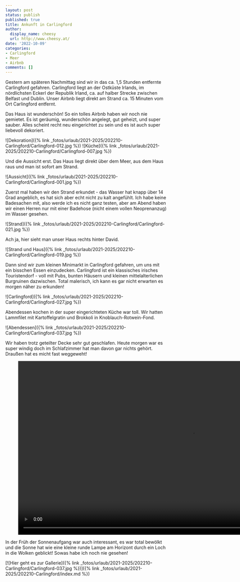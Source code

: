 ```yaml
---
layout: post
status: publish
published: true
title: Ankunft in Carlingford
author:
  display_name: cheesy
  url: http://www.cheesy.at/
date: '2022-10-09'
categories:
- Carlingford
- Meer
- Airbnb
comments: []
---
```


Gestern am späteren Nachmittag sind wir in das ca. 1,5 Stunden entfernte Carlingford gefahren. Carlingford liegt an der Ostküste Irlands, im nördlichsten Eckerl der Republik Irland, ca. auf halber Strecke zwischen Belfast und Dublin. Unser Airbnb liegt direkt am Strand ca. 15 Minuten vom Ort Carlingford entfernt.

Das Haus ist wunderschön! So ein tolles Airbnb haben wir noch nie gemietet. Es ist geräumig, wunderschön angelegt, gut geheizt, und super sauber. Alles scheint recht neu eingerichtet zu sein und es ist auch super liebevoll dekoriert.

![Dekoration]({% link _fotos/urlaub/2021-2025/202210-Carlingford/Carlingford-012.jpg %})
![Küche]({% link _fotos/urlaub/2021-2025/202210-Carlingford/Carlingford-007.jpg %})

Und die Aussicht erst. Das Haus liegt direkt über dem Meer, aus dem Haus raus und man ist sofort am Strand.

![Aussicht]({% link _fotos/urlaub/2021-2025/202210-Carlingford/Carlingford-001.jpg %})

Zuerst mal haben wir den Strand erkundet - das Wasser hat knapp über 14 Grad angeblich, es hat sich aber echt nicht zu kalt angefühlt. Ich habe keine Badesachen mit, also werde ich es nicht ganz testen, aber am Abend haben wir einen Herren nur mit einer Badehose (nicht einem vollen Neoprenanzug) im Wasser gesehen.

![Strand]({% link _fotos/urlaub/2021-2025/202210-Carlingford/Carlingford-021.jpg %})

Ach ja, hier sieht man unser Haus rechts hinter David.

![Strand und Haus]({% link _fotos/urlaub/2021-2025/202210-Carlingford/Carlingford-019.jpg %})

Dann sind wir zum kleinen Minimarkt in Carlingford gefahren, um uns mit ein bisschen Essen einzudecken. Carlingford ist ein klassisches irisches Touristendorf - voll mit Pubs, bunten Häusern und kleinen mittelalterlichen Burgruinen dazwischen. Total malerisch, ich kann es gar nicht erwarten es morgen näher zu erkunden!

![Carlingford]({% link _fotos/urlaub/2021-2025/202210-Carlingford/Carlingford-027.jpg %})

Abendessen kochen in der super eingerichteten Küche war toll. Wir hatten Lammfilet mit Kartoffelgratin und Brokkoli in Knoblauch-Rotwein-Fond.

![Abendessen]({% link _fotos/urlaub/2021-2025/202210-Carlingford/Carlingford-037.jpg %})

Wir haben trotz geteilter Decke sehr gut geschlafen. Heute morgen war es super windig doch im Schlafzimmer hat man davon gar nichts gehört. Draußen hat es micht fast weggeweht!

<figure><video controls height="540" idth="800" src="{% link /download/Videos/Carlingford-windig.mp4 %}"></video></figure>

In der Früh der Sonnenaufgang war auch interessant, es war total bewölkt und die Sonne hat wie eine kleine runde Lampe am Horizont durch ein Loch in die Wolken geblickt! Sowas habe ich noch nie gesehen!

[![Hier geht es zur Gallerie]({% link _fotos/urlaub/2021-2025/202210-Carlingford/Carlingford-037.jpg %})]({% link _fotos/urlaub/2021-2025/202210-Carlingford/index.md %})

